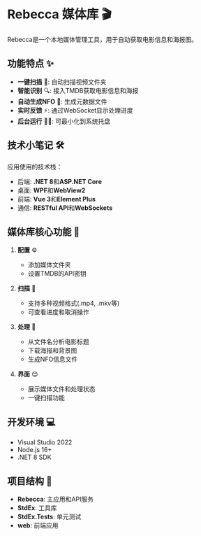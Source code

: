 # Rebecca 媒体库 🎬

Rebecca是一个本地媒体管理工具，用于自动获取电影信息和海报图。

## 功能特点 ✨

- **一键扫描** 📂: 自动扫描视频文件夹
- **智能识别** 🔍: 接入TMDB获取电影信息和海报
- **自动生成NFO** 📝: 生成元数据文件
- **实时反馈** ⚡: 通过WebSocket显示处理进度
- **后台运行** 🏃‍♂️: 可最小化到系统托盘

## 技术小笔记 🛠️

应用使用的技术栈：

- 后端: **.NET 8**和**ASP.NET Core**
- 桌面: **WPF**和**WebView2**
- 前端: **Vue 3**和**Element Plus**
- 通信: **RESTful API**和**WebSockets**

## 媒体库核心功能 🌟

1. **配置** ⚙️
   - 添加媒体文件夹
   - 设置TMDB的API密钥

2. **扫描** 🔎
   - 支持多种视频格式(.mp4, .mkv等)
   - 可查看进度和取消操作

3. **处理** 🧠
   - 从文件名分析电影标题
   - 下载海报和背景图
   - 生成NFO信息文件

4. **界面** 😊
   - 展示媒体文件和处理状态
   - 一键扫描功能

## 开发环境 💻

- Visual Studio 2022
- Node.js 16+
- .NET 8 SDK

## 项目结构 📁

- **Rebecca**: 主应用和API服务
- **StdEx**: 工具库
- **StdEx.Tests**: 单元测试
- **web**: 前端应用